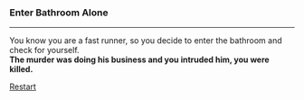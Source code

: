 ### Enter Bathroom Alone 
---  
You know you are a fast runner, so you decide to enter the bathroom and check for yourself.  
**The murder was doing his business and you intruded him, you were killed.**

[Restart](../home.md)